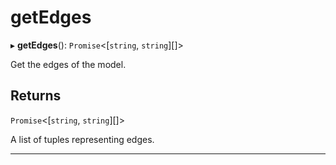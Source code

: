 # getEdges


▸ **getEdges**(): `Promise`\<[`string`, `string`][]\>

Get the edges of the model.

## Returns

`Promise`\<[`string`, `string`][]\>

A list of tuples representing edges.

___
